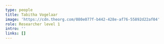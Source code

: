 ```yaml
---
type: people
title: Tabitha Vogelaar
image: 'https://cdn.theorg.com/080e077f-b442-428e-af76-55892d22af04'
role: Researcher level 1
intro: ''
links: []
---
```


